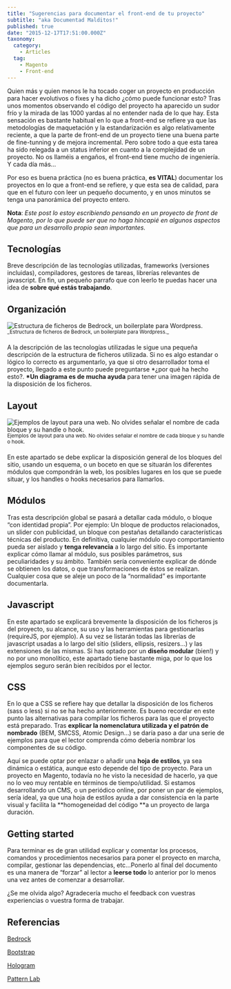 ```yaml
---
title: "Sugerencias para documentar el front-end de tu proyecto"
subtitle: "aka Documentad Malditos!"
published: true
date: "2015-12-17T17:51:00.000Z"
taxonomy:
  category:
    - Articles
  tag:
    - Magento
    - Front-end
---
```


Quien más y quien menos le ha tocado coger un proyecto en producción para hacer evolutivos o fixes y ha dicho ¿cómo puede funcionar esto? Tras unos momentos observando el código del proyecto ha aparecido un sudor frío y la mirada de las 1000 yardas al no entender nada de lo que hay. Esta sensación es bastante habitual en lo que a front-end se refiere ya que las metodologías de maquetación y la estandarización es algo relativamente reciente, a que la parte de front-end de un proyecto tiene una buena parte de fine-tunning y de mejora incremental. Pero sobre todo a que esta tarea ha sido relegada a un status inferior en cuanto a la complejidad de un proyecto. No os llaméis a engaños, el front-end tiene mucho de ingeniería. Y cada día más…

Por eso es buena práctica (no es buena práctica, **es VITAL**) documentar los proyectos en lo que a front-end se refiere, y que esta sea de calidad, para que en el futuro con leer un pequeño documento, y en unos minutos se tenga una panorámica del proyecto entero.

**Nota**: _Este post lo estoy escribiendo pensando en un proyecto de front de Magento, por lo que puede ser que no haga hincapié en algunos aspectos que para un desarrollo propio sean importantes._

## Tecnologías

Breve descripción de las tecnologías utilizadas, frameworks (versiones incluidas), compiladores, gestores de tareas, librerías relevantes de javascript. En fin, un pequeño parrafo que con leerlo te puedas hacer una idea de **sobre qué estás trabajando**.

## Organización

<div style="margin: 0 auto; max-width: 600px;">

![Estructura de ficheros de Bedrock, un boilerplate para Wordpress.](/img/content/1*sxSs-RP0N0U6HR4bYP6sOQ.png)

</div>
<div class="text-center" style="margin: -15px 0 20px;">
  <small>_Estructura de ficheros de Bedrock, un boilerplate para Wordpress._</small>
</div>

A la descripción de las tecnologías utilizadas le sigue una pequeña descripción de la estructura de ficheros utilizada. Si no es algo estandar o lógico lo correcto es argumentarlo, ya que si otro desarrollador toma el proyecto, llegado a este punto puede preguntarse \*¿por qué ha hecho esto?. **\*Un diagrama es de mucha ayuda** para tener una imagen rápida de la disposición de los ficheros.

## Layout

![Ejemplos de layout para una web. No olvides señalar el nombre de cada bloque y su handle o hook.](/img/content/1*WkFzntViBtGNdDqd4n3Dbw.jpeg)

<div class="text-center" style="margin: -15px 0 20px;">
  <small>Ejemplos de layout para una web. No olvides señalar el nombre de cada bloque y su handle o hook.</small>
</div>

En este apartado se debe explicar la disposición general de los bloques del sitio, usando un esquema, o un boceto en que se situarán los diferentes módulos que compondrán la web, los posibles lugares en los que se puede situar, y los handles o hooks necesarios para llamarlos.

## Módulos

Tras esta descripción global se pasará a detallar cada módulo, o bloque “con identidad propia”. Por ejemplo: Un bloque de productos relacionados, un slider con publicidad, un bloque con pestañas detallando características técnicas del producto. En definitiva, cualquier módulo cuyo comportamiento pueda ser aislado y **tenga relevancia** a lo largo del sitio. Es importante explicar cómo llamar al módulo, sus posibles parámetros, sus peculiaridades y su ámbito. También sería conveniente explicar de dónde se obtienen los datos, o que transformaciones de éstos se realizan. Cualquier cosa que se aleje un poco de la “normalidad” es importante documentarla.

## Javascript

En este apartado se explicará brevemente la disposición de los ficheros js del proyecto, su alcance, su uso y las herramientas para gestionarlas (requireJS, por ejemplo). A su vez se listarán todas las librerías de javascript usadas a lo largo del sitio (sliders, ellipsis, resizers…) y las extensiones de las mismas. Si has optado por un **diseño modular** (bien!) y no por uno monolítico, este apartado tiene bastante miga, por lo que los ejemplos seguro serán bien recibidos por el lector.

## CSS

En lo que a CSS se refiere hay que detallar la disposición de los ficheros (sass o less) si no se ha hecho anteriormente. Es bueno recordar en este punto las alternativas para compilar los ficheros para las que el proyecto está preparado. Tras **explicar la nomenclatura utilizada y el patrón de nombrado** (BEM, SMCSS, Atomic Design…) se daría paso a dar una serie de ejemplos para que el lector comprenda cómo debería nombrar los componentes de su código.

Aquí se puede optar por enlazar o añadir una **hoja de estilos**, ya sea dinámica o estática, aunque esto depende del tipo de proyecto. Para un proyecto en Magento, todavía no he visto la necesidad de hacerlo, ya que no lo veo muy rentable en términos de tiempo/utilidad. Si estamos desarrollando un CMS, o un periódico online, por poner un par de ejemplos, sería ideal, ya que una hoja de estilos ayuda a dar consistencia en la parte visual y facilita la **homogeneidad del código **a un proyecto de larga duración.

## Getting started

Para terminar es de gran utilidad explicar y comentar los procesos, comandos y procedimientos necesarios para poner el proyecto en marcha, compilar, gestionar las dependencias, etc…Ponerlo al final del documento es una manera de “forzar” al lector a **leerse todo** lo anterior por lo menos una vez antes de comenzar a desarrollar.

¿Se me olvida algo? Agradecería mucho el feedback con vuestras experiencias o vuestra forma de trabajar.

## Referencias

[Bedrock](https://roots.io/bedrock/)

[Bootstrap](http://getbootstrap.com)

[Hologram](http://trulia.github.io/hologram/)

[Pattern Lab](http://patternlab.io)
